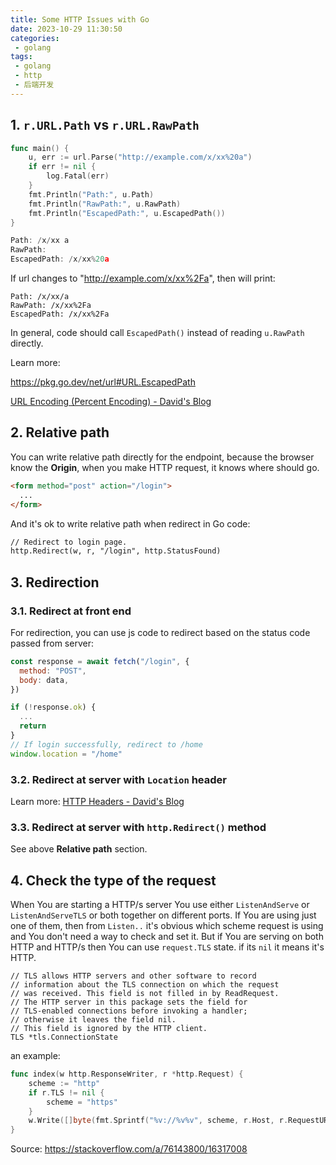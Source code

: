 ```yaml
---
title: Some HTTP Issues with Go
date: 2023-10-29 11:30:50
categories:
 - golang
tags:
 - golang
 - http
 - 后端开发
---
```



## 1. `r.URL.Path` vs `r.URL.RawPath`

```go
func main() {
	u, err := url.Parse("http://example.com/x/xx%20a")
	if err != nil {
		log.Fatal(err)
	}
	fmt.Println("Path:", u.Path)
	fmt.Println("RawPath:", u.RawPath)
	fmt.Println("EscapedPath:", u.EscapedPath())
}
```

```go
Path: /x/xx a
RawPath: 
EscapedPath: /x/xx%20a
```

If url changes to "http://example.com/x/xx%2Fa", then will print:

```
Path: /x/xx/a
RawPath: /x/xx%2Fa
EscapedPath: /x/xx%2Fa
```

In general, code should call `EscapedPath()` instead of reading `u.RawPath` directly. 

Learn more: 

https://pkg.go.dev/net/url#URL.EscapedPath

[URL Encoding (Percent Encoding) - David's Blog](https://davidzhu.xyz/post/http/009-url-encoding/)

## 2. Relative path

You can write relative path directly for the endpoint, because the browser know the **Origin**, when you make HTTP request, it knows where should go.

```html
<form method="post" action="/login">
  ...
</form>
```

And it's ok to write relative path when redirect in Go code:

```html
// Redirect to login page.
http.Redirect(w, r, "/login", http.StatusFound)
```

## 3. Redirection

### 3.1. Redirect at front end

For redirection, you can use js code to redirect based on the status code passed from server:

```js
const response = await fetch("/login", {
  method: "POST",
  body: data,
})

if (!response.ok) {
  ...
  return
}
// If login successfully, redirect to /home
window.location = "/home"
```

### 3.2. Redirect at server with `Location` header

Learn more: [HTTP Headers - David's Blog](https://davidzhu.xyz/post/http/001-http-headers/)

### 3.3. Redirect at server with `http.Redirect()` method

See above **Relative path** section.

## 4. Check the type of the request

When You are starting a HTTP/s server You use either `ListenAndServe` or `ListenAndServeTLS` or both together on different ports. If You are using just one of them, then from `Listen..` it's obvious which scheme request is using and You don't need a way to check and set it. But if You are serving on both HTTP and HTTP/s then You can use `request.TLS` state. if its `nil` it means it's HTTP.

```golang
// TLS allows HTTP servers and other software to record
// information about the TLS connection on which the request
// was received. This field is not filled in by ReadRequest.
// The HTTP server in this package sets the field for
// TLS-enabled connections before invoking a handler;
// otherwise it leaves the field nil.
// This field is ignored by the HTTP client.
TLS *tls.ConnectionState
```

an example:

```go
func index(w http.ResponseWriter, r *http.Request) {
    scheme := "http"
    if r.TLS != nil {
        scheme = "https"
    }
    w.Write([]byte(fmt.Sprintf("%v://%v%v", scheme, r.Host, r.RequestURI)))
}
```

Source: https://stackoverflow.com/a/76143800/16317008

